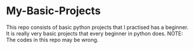 # My-Basic-Projects
This repo consists of basic python projects that I practised has a beginner.
It is really very basic projects that every beginner in python does. 
NOTE: The codes in this repo may be wrong.
